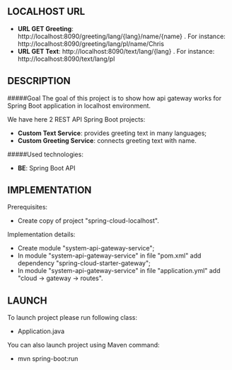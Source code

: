 LOCALHOST URL
-------------

* **URL GET Greeting**: http://localhost:8090/greeting/lang/{lang}/name/{name} . For instance: http://localhost:8090/greeting/lang/pl/name/Chris 
* **URL GET Text**: http://localhost:8090/text/lang/{lang} . For instance: http://localhost:8090/text/lang/pl


DESCRIPTION
-----------

#####Goal
The goal of this project is to show how api gateway works for Spring Boot application in localhost environment.

We have here 2 REST API Spring Boot projects:
* **Custom Text Service**: provides greeting text in many languages;
* **Custom Greeting Service**: connects greeting text with name.

#####Used technologies:
* **BE**: Spring Boot API


IMPLEMENTATION
--------------

Prerequisites:
* Create copy of project "spring-cloud-localhost".

Implementation details:
* Create module "system-api-gateway-service";
* In module "system-api-gateway-service" in file "pom.xml" add dependency "spring-cloud-starter-gateway";
* In module "system-api-gateway-service" in file "application.yml" add "cloud -> gateway -> routes".

  

LAUNCH
------

To launch project please run following class: 
* Application.java

You can also launch project using Maven command:
* mvn spring-boot:run
